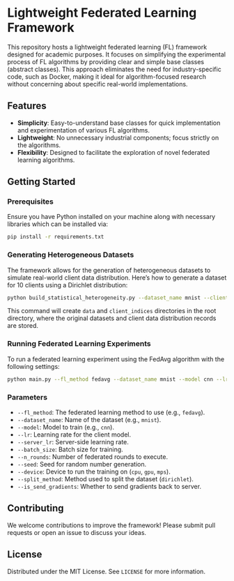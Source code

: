 
# Lightweight Federated Learning Framework

This repository hosts a lightweight federated learning (FL) framework designed for academic purposes. It focuses on simplifying the experimental process of FL algorithms by providing clear and simple base classes (abstract classes). This approach eliminates the need for industry-specific code, such as Docker, making it ideal for algorithm-focused research without concerning about specific real-world implementations.

## Features

- **Simplicity**: Easy-to-understand base classes for quick implementation and experimentation of various FL algorithms.
- **Lightweight**: No unnecessary industrial components; focus strictly on the algorithms.
- **Flexibility**: Designed to facilitate the exploration of novel federated learning algorithms.

## Getting Started

### Prerequisites

Ensure you have Python installed on your machine along with necessary libraries which can be installed via:

```bash
pip install -r requirements.txt
```

### Generating Heterogeneous Datasets

The framework allows for the generation of heterogeneous datasets to simulate real-world client data distribution. Here’s how to generate a dataset for 10 clients using a Dirichlet distribution:

```bash
python build_statistical_heterogeneity.py --dataset_name mnist --clients_num 10 --split_method dirichlet --seed 42 --alpha 0.1 --dataset_indexes_dir client_indices
```

This command will create `data` and `client_indices` directories in the root directory, where the original datasets and client data distribution records are stored.

### Running Federated Learning Experiments

To run a federated learning experiment using the FedAvg algorithm with the following settings:

```bash
python main.py --fl_method fedavg --dataset_name mnist --model cnn --lr 1e-4 --server_lr 0.0005 --batch_size 16 --n_rounds 10 --seed 42 --device cpu --split_method dirichlet --is_send_gradients True
```

### Parameters

- `--fl_method`: The federated learning method to use (e.g., `fedavg`).
- `--dataset_name`: Name of the dataset (e.g., `mnist`).
- `--model`: Model to train (e.g., `cnn`).
- `--lr`: Learning rate for the client model.
- `--server_lr`: Server-side learning rate.
- `--batch_size`: Batch size for training.
- `--n_rounds`: Number of federated rounds to execute.
- `--seed`: Seed for random number generation.
- `--device`: Device to run the training on (`cpu`, `gpu`, `mps`).
- `--split_method`: Method used to split the dataset (`dirichlet`).
- `--is_send_gradients`: Whether to send gradients back to server.

## Contributing

We welcome contributions to improve the framework! Please submit pull requests or open an issue to discuss your ideas.

## License

Distributed under the MIT License. See `LICENSE` for more information.